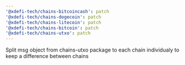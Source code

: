 ```yaml
---
'@xdefi-tech/chains-bitcoincash': patch
'@xdefi-tech/chains-dogecoin': patch
'@xdefi-tech/chains-litecoin': patch
'@xdefi-tech/chains-bitcoin': patch
'@xdefi-tech/chains-utxo': patch
---
```


Split msg object from chains-utxo package to each chain individualy to keep a difference between chains
